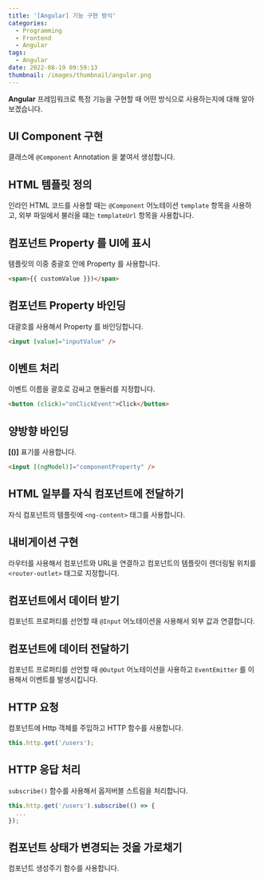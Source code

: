 ```yaml
---
title: '[Angular] 기능 구현 방식'
categories:
  - Programming
  - Frontend
  - Angular
tags:
  - Angular
date: 2022-08-19 09:59:13
thumbnail: /images/thumbnail/angular.png
---
```


**Angular** 프레임워크로 특정 기능을 구현할 때 어떤 방식으로 사용하는지에 대해 알아보겠습니다.

## UI Component 구현

클래스에 `@Component` Annotation 을 붙여서 생성합니다.

## HTML 템플릿 정의

인라인 HTML 코드를 사용할 때는 `@Component` 어노테이션 `template` 항목을 사용하고, 외부 파일에서 불러올 떄는 `templateUrl` 항목을 사용합니다.

## 컴포넌트 Property 를 UI에 표시

템플릿의 이중 중괄호 안에 Property 를 사용합니다.

```html
<span>{{ customValue }})</span>
```

## 컴포넌트 Property 바인딩

대괄호를 사용해서 Property 를 바인딩합니다.

```html
<input [value]="inputValue" />
```

## 이벤트 처리

이벤트 이름을 괄호로 감싸고 핸들러를 지정합니다.

```html
<button (click)="onClickEvent">Click</button>
```

## 양방향 바인딩

**[()]** 표기를 사용합니다.

```html
<input [(ngModel)]="componentProperty" />
```

## HTML 일부를 자식 컴포넌트에 전달하기

자식 컴포넌트의 템플릿에 `<ng-content>` 태그를 사용합니다.

## 내비게이션 구현

라우터를 사용해서 컴포넌트와 URL을 연결하고 컴포넌트의 템플릿이 렌더링될 위치를 `<router-outlet>` 태그로 지정합니다.

## 컴포넌트에서 데이터 받기

컴포넌트 프로퍼티를 선언할 때 `@Input` 어노테이션을 사용해서 외부 값과 연결합니다.

## 컴포넌트에 데이터 전달하기

컴포넌트 프로퍼티를 선언할 때 `@Output` 어노테이션을 사용하고 `EventEmitter` 를 이용해서 이벤트를 발생시킵니다.

## HTTP 요청

컴포넌트에 Http 객체를 주입하고 HTTP 함수를 사용합니다.

```js
this.http.get('/users');
```

## HTTP 응답 처리

`subscribe()` 함수를 사용해서 옵저버블 스트림을 처리합니다.

```js
this.http.get('/users').subscribe(() => {
  ...
});
```

## 컴포넌트 상태가 변경되는 것을 가로채기

컴포넌트 생성주기 함수를 사용합니다.
